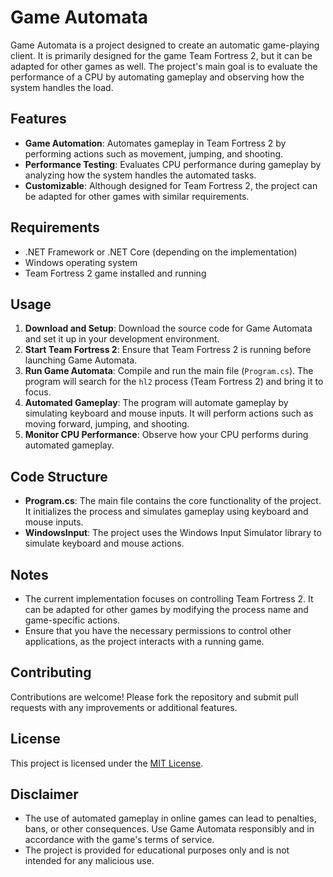 # Game Automata

Game Automata is a project designed to create an automatic game-playing client. It is primarily designed for the game Team Fortress 2, but it can be adapted for other games as well. The project's main goal is to evaluate the performance of a CPU by automating gameplay and observing how the system handles the load.

## Features

- **Game Automation**: Automates gameplay in Team Fortress 2 by performing actions such as movement, jumping, and shooting.
- **Performance Testing**: Evaluates CPU performance during gameplay by analyzing how the system handles the automated tasks.
- **Customizable**: Although designed for Team Fortress 2, the project can be adapted for other games with similar requirements.

## Requirements

- .NET Framework or .NET Core (depending on the implementation)
- Windows operating system
- Team Fortress 2 game installed and running

## Usage

1. **Download and Setup**: Download the source code for Game Automata and set it up in your development environment.
2. **Start Team Fortress 2**: Ensure that Team Fortress 2 is running before launching Game Automata.
3. **Run Game Automata**: Compile and run the main file (`Program.cs`). The program will search for the `hl2` process (Team Fortress 2) and bring it to focus.
4. **Automated Gameplay**: The program will automate gameplay by simulating keyboard and mouse inputs. It will perform actions such as moving forward, jumping, and shooting.
5. **Monitor CPU Performance**: Observe how your CPU performs during automated gameplay.

## Code Structure

- **Program.cs**: The main file contains the core functionality of the project. It initializes the process and simulates gameplay using keyboard and mouse inputs.
- **WindowsInput**: The project uses the Windows Input Simulator library to simulate keyboard and mouse actions.

## Notes

- The current implementation focuses on controlling Team Fortress 2. It can be adapted for other games by modifying the process name and game-specific actions.
- Ensure that you have the necessary permissions to control other applications, as the project interacts with a running game.

## Contributing

Contributions are welcome! Please fork the repository and submit pull requests with any improvements or additional features.

## License

This project is licensed under the [MIT License](LICENSE).

## Disclaimer

- The use of automated gameplay in online games can lead to penalties, bans, or other consequences. Use Game Automata responsibly and in accordance with the game's terms of service.
- The project is provided for educational purposes only and is not intended for any malicious use.
